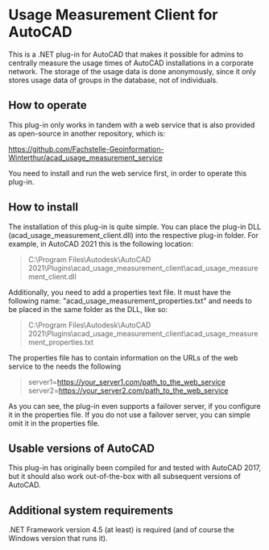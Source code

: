 # Usage Measurement Client for AutoCAD
This is a .NET plug-in for AutoCAD that makes it possible for admins to centrally measure the usage times of AutoCAD installations in a corporate network. The storage of the usage data is done anonymously, since it only stores usage data of groups in the database, not of individuals.

## How to operate
This plug-in only works in tandem with a web service that is also provided as open-source in another repository, which is:

https://github.com/Fachstelle-Geoinformation-Winterthur/acad_usage_measurement_service

You need to install and run the web service first, in order to operate this plug-in.

## How to install
The installation of this plug-in is quite simple. You can place the plug-in DLL (acad_usage_measurement_client.dll) into the respective plug-in folder. For example, in AutoCAD 2021 this is the following location:

> C:\Program Files\Autodesk\AutoCAD 2021\Plugins\acad_usage_measurement_client\acad_usage_measurement_client.dll

Additionally, you need to add a properties text file. It must have the following name: "acad_usage_measurement_properties.txt" and needs to be placed in the same folder as the DLL, like so:

> C:\Program Files\Autodesk\AutoCAD 2021\Plugins\acad_usage_measurement_client\acad_usage_measurement_properties.txt

The properties file has to contain information on the URLs of the web service to the needs the following 

> server1=https://your_server1.com/path_to_the_web_service
> server2=https://your_server2.com/path_to_the_web_service

As you can see, the plug-in even supports a failover server, if you configure it in the properties file. If you do not use a failover server, you can simple omit it in the properties file.

## Usable versions of AutoCAD
This plug-in has originally been compiled for and tested with AutoCAD 2017, but it should also work out-of-the-box with all subsequent versions of AutoCAD.

## Additional system requirements
.NET Framework version 4.5 (at least) is required (and of course the Windows version that runs it).
